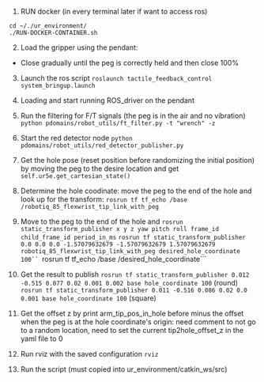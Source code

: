 1. RUN docker (in every terminal later if want to access ros)
```
cd ~/./ur_environment/
./RUN-DOCKER-CONTAINER.sh
```

2. Load the gripper using the pendant:
- Close gradually until the peg is correctly held and then close 100%

3. Launch the ros script
```roslaunch tactile_feedback_control system_bringup.launch```

4. Loading and start running ROS_driver on the pendant

5. Run the filtering for F/T signals (the peg is in the air and no vibration)
```python pdomains/robot_utils/ft_filter.py -t "wrench" -z```

6. Start the red detector node
```python pdomains/robot_utils/red_detector_publisher.py```

7. Get the hole pose (reset position before randomizing the initial position) by moving the peg to the desire location
and get ```self.ur5e.get_cartesian_state()```

7. Determine the hole coodinate: move the peg to the end of the hole and look up for the transform:
```rosrun tf tf_echo /base /robotiq_85_flexwrist_tip_link_with_peg```

7. Move to the peg to the end of the hole and
```rosrun static_transform_publisher x y z yaw pitch roll frame_id child_frame_id period_in_ms```
```rosrun tf static_transform_publisher 0.0 0.0 0.0 -1.57079632679 -1.57079632679 1.57079632679 robotiq_85_flexwrist_tip_link_with_peg desired_hole_coordinate 100``
```rosrun tf tf_echo /base /desired_hole_coordinate```

7. Get the result to publish
```rosrun tf static_transform_publisher 0.012 -0.515 0.077 0.02 0.001 0.002 base hole_coordinate 100``` (round)
```rosrun tf static_transform_publisher 0.011 -0.516 0.086 0.02 0.0 0.001 base hole_coordinate 100``` (square)

7. Get the offset z by print arm_tip_pos_in_hole before minus the offset when the peg is at the hole coordinate's origin: 
need comment to not go to a random location, need to set the current tip2hole_offset_z in the yaml file to 0

8. Run rviz with the saved configuration
```rviz```

9. Run the script (must copied into ur_environment/catkin_ws/src)

